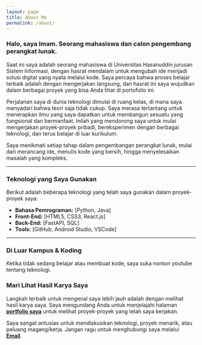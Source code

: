 ```yaml
---
layout: page
title: About Me
permalink: /about/
---
```


### Halo, saya Imam. Seorang mahasiswa dan calon pengembang perangkat lunak.

Saat ini saya adalah seorang mahasiswa di Universitas Hasanuddin jurusan Sistem Informasi, dengan hasrat mendalam untuk mengubah ide menjadi solusi digital yang nyata melalui kode. Saya percaya bahwa proses belajar terbaik adalah dengan mengerjakan langsung, dan hasrat ini saya wujudkan dalam berbagai proyek yang bisa Anda lihat di portofolio ini.

Perjalanan saya di dunia teknologi dimulai di ruang kelas, di mana saya menyadari bahwa teori saja tidak cukup. Saya merasa tertantang untuk menerapkan ilmu yang saya dapatkan untuk membangun sesuatu yang fungsional dan bermanfaat. Inilah yang mendorong saya untuk mulai mengerjakan proyek-proyek pribadi, bereksperimen dengan berbagai teknologi, dan terus belajar di luar kurikulum.

Saya menikmati setiap tahap dalam pengembangan perangkat lunak, mulai dari merancang ide, menulis kode yang bersih, hingga menyelesaikan masalah yang kompleks.

---

### Teknologi yang Saya Gunakan

Berikut adalah beberapa teknologi yang telah saya gunakan dalam proyek-proyek saya:

* **Bahasa Pemrograman:** [Python, Java]
* **Front-End:** [HTML5, CSS3, React.js]
* **Back-End:** [FastAPI, SQL]
* **Tools:** [GitHub, Android Studio, VSCode]

---

### Di Luar Kampus & Koding

Ketika tidak sedang belajar atau membuat kode, saya suka nonton youtube tentang teknologi.

### Mari Lihat Hasil Karya Saya

Langkah terbaik untuk mengenal saya lebih jauh adalah dengan melihat hasil karya saya. Saya mengundang Anda untuk menjelajahi halaman **[portfolio saya](/)** untuk melihat proyek-proyek yang telah saya kerjakan.

Saya sangat antusias untuk mendiskusikan teknologi, proyek menarik, atau peluang magang/kerja. Jangan ragu untuk menghubungi saya melalui **[Email](mailto:imamahmad8186@gmail.com)**.